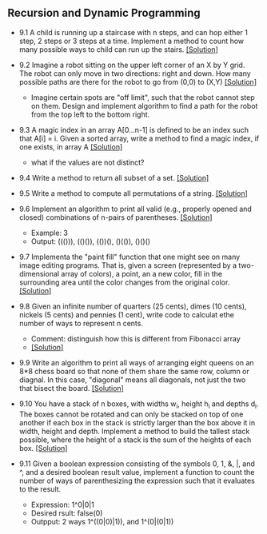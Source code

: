 ## Recursion and Dynamic Programming

- 9.1 A child is running up a staircase with n steps, and can hop either 1 step, 2 steps or 3 steps at a time. Implement a method to count how many possible ways to child can run up the stairs. [[Solution]](../code/9.1.java)

- 9.2 Imagine a robot sitting on the upper left corner of an X by Y grid. The robot can only move in two directions: right and down. How many possible paths are there for the robot to go from (0,0) to (X,Y) [[Solution]](../code/9.2.java)
  - Imagine certain spots are "off limit", such that the robot cannot step on them. Design and implement algorithm to find a path for the robot from the top left to the bottom right.

- 9.3 A magic index in an array A[0...n-1] is defined to be an index such that A[i] = i. Given a sorted array, write a method to find a magic index, if one exists, in array A [[Solution]](../code/9.3.java)
  - what if the values are not distinct?

- 9.4 Write a method to return all subset of a set. [[Solution]](https://github.com/hxwang/Leetcode/blob/master/code/Subsets.java)

- 9.5 Write a method to compute all permutations of a string. [[Solution]](https://github.com/hxwang/Leetcode/blob/master/code/Permutations.java)

- 9.6 Implement an algorithm to print all valid (e.g., properly opened and closed) combinations of n-pairs of parentheses. [[Solution]](https://github.com/hxwang/Leetcode/blob/master/code/Generate-Parentheses.java)
  - Example: 3
  - Output: ((())), (()()), (())(), ()(()), ()()()

- 9.7 Implementa the "paint fill" function that one might see on many image editing programs. That is, given a screen (represented by a two-dimensional array of colors), a point, an a new color, fill in the surrounding area until the color changes from the original color.  [[Solution]](../code/9.7.java)

- 9.8 Given an infinite number of quarters (25 cents), dimes (10 cents), nickels (5 cents) and pennies (1 cent), write code to calculat ethe number of ways to represent n cents.
  - Comment: distinguish how this is different from Fibonacci array
  - [[Solution]](../code/9.8.java)

- 9.9 Write an algorithm to print all ways of arranging eight queens on an 8*8 chess board so that none of them share the same row, column or diagnal. In this case, "diagonal" means all diagonals, not just the two that bisect the board. [[Solution]](https://github.com/hxwang/Leetcode/blob/master/code/N-Queens.java)

- 9.10 You have a stack of n boxes, with widths w<sub>i</sub>, height h<sub>i</sub> and depths d<sub>i</sub>. The boxes cannot be rotated and can only be stacked on top of one another if each box in the stack is strictly larger than the box above it in width, height and depth. Implement a method to build the tallest stack possible, where the height of a stack is the sum of the heights of each box. [[Solution]](../code/9.10.java)

- 9.11 Given a boolean expression consisting of the symbols 0, 1, &, |, and ^, and a desired boolean result value, implement a function to count the number of ways of parenthesizing the expression such that it evaluates to the result.
  - Expression: 1^0|0|1
  - Desired rsult: false(0)
  - Outpput: 2 ways 1^((0|0)|1)), and 1^(0|(0|1))
